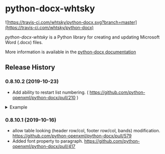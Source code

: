 # python-docx-whtsky

![https://travis-ci.com/whtsky/python-docx.svg?branch=master](https://travis-ci.com/whtsky/python-docx)

_python-docx-whtsky_ is a Python library for creating and updating Microsoft Word
(.docx) files.

More information is available in the [python-docx documentation](https://python-docx.readthedocs.org/en/latest/)

## Release History

### 0.8.10.2 (2019-10-23)

- Add ability to restart list numbering. ( https://github.com/python-openxml/python-docx/pull/210 )

<details>
<summary>Example</summary>

https://github.com/python-openxml/python-docx/issues/25#issuecomment-143231954

```python
from docx import Document

document = Document()

# Add desired numbering styles to your template file.

# Extract abstractNumId from there. In this example, abstractNumId is 10

numId = document.get_new_list("10")

# Add a list

p = document.add_paragraph(style = 'ListParagraph', text = "a")
p.num_id = numId
p.level = 0
p = document.add_paragraph(style = 'ListParagraph', text = "b")
p.num_id = numId
p.level = 1
p = document.add_paragraph(style = 'ListParagraph', text = "c")
p.num_id = numId
p.level = 1
p = document.add_paragraph(style = 'ListParagraph', text = "d")
p.num_id = numId
p.level = 0
p = document.add_paragraph(style = 'ListParagraph', text = "e")
p.num_id = numId
p.level = 1
p = document.add_paragraph(style = 'ListParagraph', text = "f")
p.num_id = numId
p.level = 0

# Restart numbering at the outer level

numId = document.get_new_list("10")

# Add the same list once again. The numbering is restarted

p = document.add_paragraph(style = 'ListParagraph', text = "a")
p.num_id = numId
p.level = 0
p = document.add_paragraph(style = 'ListParagraph', text = "b")
p.num_id = numId
p.level = 1
p = document.add_paragraph(style = 'ListParagraph', text = "c")
p.num_id = numId
p.level = 1
p = document.add_paragraph(style = 'ListParagraph', text = "d")
p.num_id = numId
p.level = 0
p = document.add_paragraph(style = 'ListParagraph', text = "e")
p.num_id = numId
p.level = 1
p = document.add_paragraph(style = 'ListParagraph', text = "f")
p.num_id = numId
p.level = 0

document.save("num.docx")

```

</details>

### 0.8.10.1 (2019-10-16)

- allow table looking (header row/col, footer row/col, bands) modification. https://github.com/python-openxml/python-docx/pull/579
- Added font property to paragraph. https://github.com/python-openxml/python-docx/pull/417

